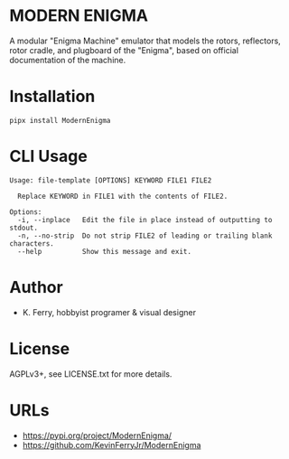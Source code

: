 # MODERN ENIGMA #
A modular "Enigma Machine" emulator that models the rotors, reflectors, rotor cradle, and plugboard of the "Enigma", based on official documentation of the machine.

# Installation

```
pipx install ModernEnigma
```

# CLI Usage

```
Usage: file-template [OPTIONS] KEYWORD FILE1 FILE2

  Replace KEYWORD in FILE1 with the contents of FILE2.

Options:
  -i, --inplace   Edit the file in place instead of outputting to stdout.
  -n, --no-strip  Do not strip FILE2 of leading or trailing blank characters.
  --help          Show this message and exit.
```

# Author

* K. Ferry, hobbyist programer & visual designer

# License

AGPLv3+, see LICENSE.txt for more details.

# URLs

* https://pypi.org/project/ModernEnigma/
* https://github.com/KevinFerryJr/ModernEnigma
